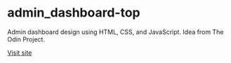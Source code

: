 # admin_dashboard-top
Admin dashboard design using HTML, CSS, and JavaScript. Idea from The Odin Project.

[Visit site]()
